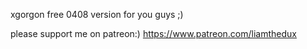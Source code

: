 xgorgon free 0408 version for you guys ;)

please support me on patreon:)
https://www.patreon.com/liamthedux
